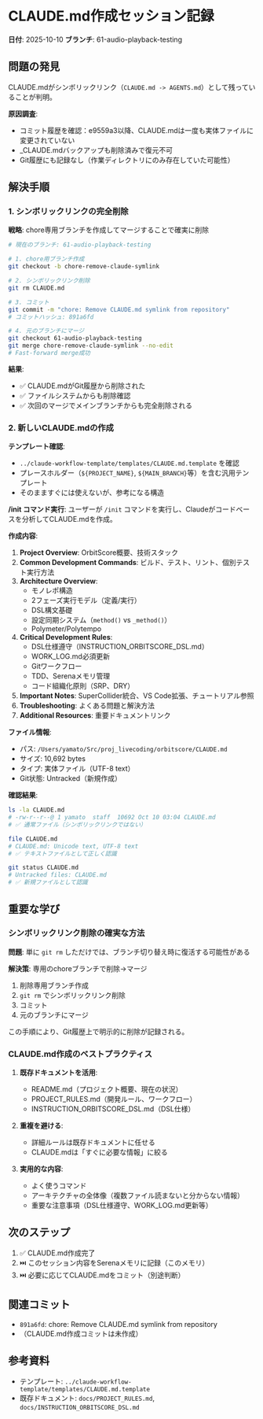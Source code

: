 # CLAUDE.md作成セッション記録

**日付**: 2025-10-10
**ブランチ**: 61-audio-playback-testing

## 問題の発見

CLAUDE.mdがシンボリックリンク（`CLAUDE.md -> AGENTS.md`）として残っていることが判明。

**原因調査**:
- コミット履歴を確認：e9559a3以降、CLAUDE.mdは一度も実体ファイルに変更されていない
- _CLAUDE.mdバックアップも削除済みで復元不可
- Git履歴にも記録なし（作業ディレクトリにのみ存在していた可能性）

## 解決手順

### 1. シンボリックリンクの完全削除

**戦略**: chore専用ブランチを作成してマージすることで確実に削除

```bash
# 現在のブランチ: 61-audio-playback-testing

# 1. chore用ブランチ作成
git checkout -b chore-remove-claude-symlink

# 2. シンボリックリンク削除
git rm CLAUDE.md

# 3. コミット
git commit -m "chore: Remove CLAUDE.md symlink from repository"
# コミットハッシュ: 891a6fd

# 4. 元のブランチにマージ
git checkout 61-audio-playback-testing
git merge chore-remove-claude-symlink --no-edit
# Fast-forward merge成功
```

**結果**:
- ✅ CLAUDE.mdがGit履歴から削除された
- ✅ ファイルシステムからも削除確認
- ✅ 次回のマージでメインブランチからも完全削除される

### 2. 新しいCLAUDE.mdの作成

**テンプレート確認**:
- `../claude-workflow-template/templates/CLAUDE.md.template` を確認
- プレースホルダー（`${PROJECT_NAME}`, `${MAIN_BRANCH}`等）を含む汎用テンプレート
- そのまますぐには使えないが、参考になる構造

**/init コマンド実行**:
ユーザーが `/init` コマンドを実行し、Claudeがコードベースを分析してCLAUDE.mdを作成。

**作成内容**:
1. **Project Overview**: OrbitScore概要、技術スタック
2. **Common Development Commands**: ビルド、テスト、リント、個別テスト実行方法
3. **Architecture Overview**:
   - モノレポ構造
   - 2フェーズ実行モデル（定義/実行）
   - DSL構文基礎
   - 設定同期システム（`method()` vs `_method()`）
   - Polymeter/Polytempo
4. **Critical Development Rules**:
   - DSL仕様遵守（INSTRUCTION_ORBITSCORE_DSL.md）
   - WORK_LOG.md必須更新
   - Gitワークフロー
   - TDD、Serenaメモリ管理
   - コード組織化原則（SRP、DRY）
5. **Important Notes**: SuperCollider統合、VS Code拡張、チュートリアル参照
6. **Troubleshooting**: よくある問題と解決方法
7. **Additional Resources**: 重要ドキュメントリンク

**ファイル情報**:
- パス: `/Users/yamato/Src/proj_livecoding/orbitscore/CLAUDE.md`
- サイズ: 10,692 bytes
- タイプ: 実体ファイル（UTF-8 text）
- Git状態: Untracked（新規作成）

**確認結果**:
```bash
ls -la CLAUDE.md
# -rw-r--r--@ 1 yamato  staff  10692 Oct 10 03:04 CLAUDE.md
# ✅ 通常ファイル（シンボリックリンクではない）

file CLAUDE.md
# CLAUDE.md: Unicode text, UTF-8 text
# ✅ テキストファイルとして正しく認識

git status CLAUDE.md
# Untracked files: CLAUDE.md
# ✅ 新規ファイルとして認識
```

## 重要な学び

### シンボリックリンク削除の確実な方法

**問題**: 単に `git rm` しただけでは、ブランチ切り替え時に復活する可能性がある

**解決策**: 専用のchoreブランチで削除→マージ
1. 削除専用ブランチ作成
2. `git rm` でシンボリックリンク削除
3. コミット
4. 元のブランチにマージ

この手順により、Git履歴上で明示的に削除が記録される。

### CLAUDE.md作成のベストプラクティス

1. **既存ドキュメントを活用**:
   - README.md（プロジェクト概要、現在の状況）
   - PROJECT_RULES.md（開発ルール、ワークフロー）
   - INSTRUCTION_ORBITSCORE_DSL.md（DSL仕様）
   
2. **重複を避ける**:
   - 詳細ルールは既存ドキュメントに任せる
   - CLAUDE.mdは「すぐに必要な情報」に絞る
   
3. **実用的な内容**:
   - よく使うコマンド
   - アーキテクチャの全体像（複数ファイル読まないと分からない情報）
   - 重要な注意事項（DSL仕様遵守、WORK_LOG.md更新等）

## 次のステップ

1. ✅ CLAUDE.md作成完了
2. ⏭️ このセッション内容をSerenaメモリに記録（このメモリ）
3. ⏭️ 必要に応じてCLAUDE.mdをコミット（別途判断）

## 関連コミット

- `891a6fd`: chore: Remove CLAUDE.md symlink from repository
- （CLAUDE.md作成コミットは未作成）

## 参考資料

- テンプレート: `../claude-workflow-template/templates/CLAUDE.md.template`
- 既存ドキュメント: `docs/PROJECT_RULES.md`, `docs/INSTRUCTION_ORBITSCORE_DSL.md`
